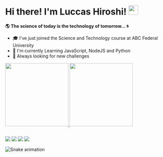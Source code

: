 # Hi there! I'm Luccas Hiroshi! <img src="https://raw.githubusercontent.com/MartinHeinz/MartinHeinz/master/wave.gif" width="30px">
**🌎 The science of today is the technology of tomorrow... 🌀**

- 🎓 I've just joined the Science and Technology course at ABC Federal University
- 🧠 I'm currently Learning JavaScript, NodeJS and Python
- 🚀 Always looking for new challenges 
<div align="">
  <a href="https://github.com/luccashiroshi">
  <img height="200" src="https://github-readme-stats.vercel.app/api?username=luccashiroshi&show_icons=true&theme=dark&include_all_commits=true&count_private=true"/>
  <img height="200" src="https://github-readme-stats.vercel.app/api/top-langs/?username=luccashiroshi&layout=compact&langs_count=7&theme=dark"/>
</div>
  
  ##
 
<div> 
  <a href="https://instagram.com/luccas_hiroshi" target="_blank"><img src="https://img.shields.io/badge/-Instagram-%23E4405F?style=for-the-badge&logo=instagram&logoColor=white" target="_blank"></a>
 <a href="#" target="_blank"><img src="https://img.shields.io/badge/Discord-7289DA?style=for-the-badge&logo=discord&logoColor=white" target="_blank"></a> 
  <a href = "mailto:luccashiroshi@gmail.com"><img src="https://img.shields.io/badge/-Gmail-%23333?style=for-the-badge&logo=gmail&logoColor=white" target="_blank"></a>
  <a href="https://www.linkedin.com/in/luccas-hiroshi-de-oliveira-hina-06308222b" target="_blank"><img src="https://img.shields.io/badge/-LinkedIn-%230077B5?style=for-the-badge&logo=linkedin&logoColor=white" target="_blank"></a> 
 
 ![Snake animation](https://github.com/luccashiroshi/luccashiroshi/blob/output/github-contribution-grid-snake.svg)
 
</div>
